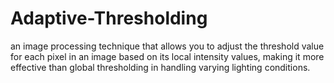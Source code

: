 # Adaptive-Thresholding
an image processing technique that allows you to adjust the threshold value for each pixel in an image based on its local intensity values, making it more effective than global thresholding in handling varying lighting conditions.
